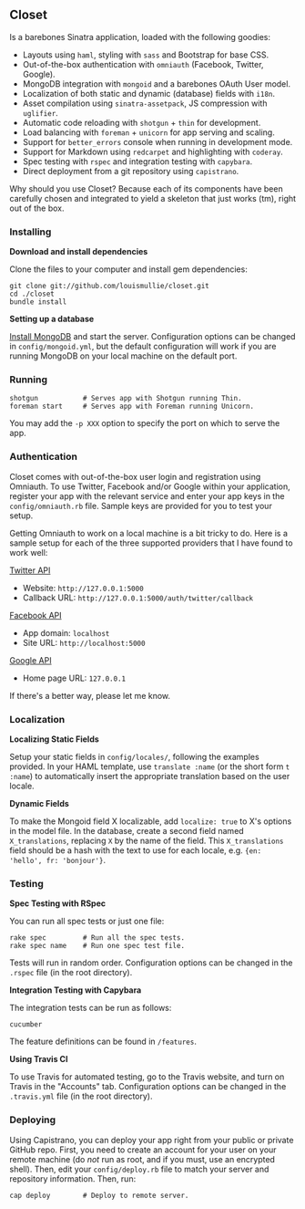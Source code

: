 ## Closet

Is a barebones Sinatra application, loaded with the following goodies:

- Layouts using `haml`, styling with `sass` and Bootstrap for base CSS.
- Out-of-the-box authentication with `omniauth` (Facebook, Twitter, Google).
- MongoDB integration with `mongoid` and a barebones OAuth User model.
- Localization of both static and dynamic (database) fields with `i18n`.
- Asset compilation using `sinatra-assetpack`, JS compression with `uglifier`.
- Automatic code reloading with `shotgun` + `thin` for development.
- Load balancing with `foreman` + `unicorn` for app serving and scaling.
- Support for `better_errors` console when running in development mode.
- Support for Markdown using `redcarpet` and highlighting with `coderay`.
- Spec testing with `rspec` and integration testing with `capybara`.
- Direct deployment from a git repository using `capistrano`.

Why should you use Closet? Because each of its components have been carefully chosen and integrated to yield a skeleton that just works (tm), right out of the box.

### Installing

**Download and install dependencies**

Clone the files to your computer and install gem dependencies:

    git clone git://github.com/louismullie/closet.git
    cd ./closet
    bundle install

**Setting up a database**

[Install MongoDB](http://www.mongodb.org/display/DOCS/Quickstart) and start the server. Configuration options can be changed in `config/mongoid.yml`, but the default configuration will work if you are running MongoDB on your local machine on the default port.

### Running
  
    shotgun           # Serves app with Shotgun running Thin.
    foreman start     # Serves app with Foreman running Unicorn.

You may add the `-p XXX` option to specify the port on which to serve the app.

### Authentication

Closet comes with out-of-the-box user login and registration using Omniauth. To use Twitter, Facebook and/or Google within your application, register your app with the relevant service and enter your app keys in the `config/omniauth.rb` file. Sample keys are provided for you to test your setup.

Getting Omniauth to work on a local machine is a bit tricky to do. Here is a sample setup for each of the three supported providers that I have found to work well:

[Twitter API](https://dev.twitter.com/)
- Website: `http://127.0.0.1:5000`
- Callback URL: `http://127.0.0.1:5000/auth/twitter/callback`

[Facebook API](https://developers.facebook.com/)
- App domain: `localhost`
- Site URL: `http://localhost:5000`

[Google API](https://code.google.com/apis/console/)
- Home page URL: `127.0.0.1`

If there's a better way, please let me know.

### Localization

**Localizing Static Fields**

Setup your static fields in `config/locales/`, following the examples provided. In your HAML template, use `translate :name` (or the short form `t :name`) to automatically insert the appropriate translation based on the user locale.

**Dynamic Fields**

To make the Mongoid field X localizable, add `localize: true` to X's options in the model file. In the database, create a second field named `X_translations`, replacing `X` by the name of the field. This `X_translations` field should be a hash with the text to use for each locale, e.g. `{en: 'hello', fr: 'bonjour'}`.

### Testing

**Spec Testing with RSpec**

You can run all spec tests or just one file:

    rake spec         # Run all the spec tests.
    rake spec name    # Run one spec test file.

Tests will run in random order. Configuration options can be changed in the `.rspec` file (in the root directory).

**Integration Testing with Capybara**

The integration tests can be run as follows:

    cucumber

The feature definitions can be found in `/features`.

**Using Travis CI**

To use Travis for automated testing, go to the Travis website, and turn on Travis in the "Accounts" tab. Configuration options can be changed in the `.travis.yml` file (in the root directory).

### Deploying

Using Capistrano, you can deploy your app right from your public or private GitHub repo. First, you need to create an account for your user on your remote machine (do *not* run as root, and if you must, use an encrypted shell).  Then, edit your `config/deploy.rb` file to match your server and repository information. Then, run:

    cap deploy        # Deploy to remote server.